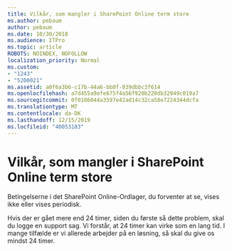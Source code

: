 ```yaml
---
title: Vilkår, som mangler i SharePoint Online term store
ms.author: pebaum
author: pebaum
ms.date: 10/30/2018
ms.audience: ITPro
ms.topic: article
ROBOTS: NOINDEX, NOFOLLOW
localization_priority: Normal
ms.custom:
- "1243"
- "5200021"
ms.assetid: a0f6a3b6-c17b-44a6-bb0f-039dbbc3f614
ms.openlocfilehash: a7d455a9efe675f4a56f920b220db32949c019a7
ms.sourcegitcommit: 0f0186044a3597e42ad14c32ca58e7224344dcfa
ms.translationtype: MT
ms.contentlocale: da-DK
ms.lasthandoff: 12/15/2019
ms.locfileid: "40053183"
---
```

# <a name="terms-missing-from-sharepoint-online-term-store"></a>Vilkår, som mangler i SharePoint Online term store

Betingelserne i det SharePoint Online-Ordlager, du forventer at se, vises ikke eller vises periodisk.
  
Hvis der er gået mere end 24 timer, siden du første så dette problem, skal du logge en support sag. Vi forstår, at 24 timer kan virke som en lang tid. I mange tilfælde er vi allerede arbejder på en løsning, så skal du give os mindst 24 timer.
  
